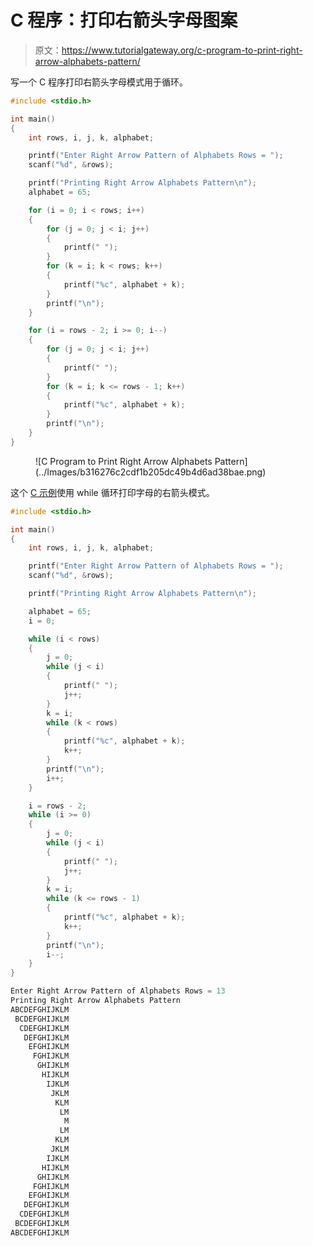 # C 程序：打印右箭头字母图案

> 原文：<https://www.tutorialgateway.org/c-program-to-print-right-arrow-alphabets-pattern/>

写一个 C 程序打印右箭头字母模式用于循环。

```c
#include <stdio.h>

int main()
{
	int rows, i, j, k, alphabet;

	printf("Enter Right Arrow Pattern of Alphabets Rows = ");
	scanf("%d", &rows);

	printf("Printing Right Arrow Alphabets Pattern\n");
	alphabet = 65;

	for (i = 0; i < rows; i++)
	{
		for (j = 0; j < i; j++)
		{
			printf(" ");
		}
		for (k = i; k < rows; k++)
		{
			printf("%c", alphabet + k);
		}
		printf("\n");
	}

	for (i = rows - 2; i >= 0; i--)
	{
		for (j = 0; j < i; j++)
		{
			printf(" ");
		}
		for (k = i; k <= rows - 1; k++)
		{
			printf("%c", alphabet + k);
		}
		printf("\n");
	}
}
```

<figure class="wp-block-image size-large">![C Program to Print Right Arrow Alphabets Pattern](../Images/b316276c2cdf1b205dc49b4d6ad38bae.png)</figure>

这个 [C 示例](https://www.tutorialgateway.org/c-programming-examples/)使用 while 循环打印字母的右箭头模式。

```c
#include <stdio.h>

int main()
{
	int rows, i, j, k, alphabet;

	printf("Enter Right Arrow Pattern of Alphabets Rows = ");
	scanf("%d", &rows);

	printf("Printing Right Arrow Alphabets Pattern\n");

	alphabet = 65;
	i = 0;

	while (i < rows)
	{
		j = 0;
		while (j < i)
		{
			printf(" ");
			j++;
		}
		k = i;
		while (k < rows)
		{
			printf("%c", alphabet + k);
			k++;
		}
		printf("\n");
		i++;
	}

	i = rows - 2;
	while (i >= 0)
	{
		j = 0;
		while (j < i)
		{
			printf(" ");
			j++;
		}
		k = i;
		while (k <= rows - 1)
		{
			printf("%c", alphabet + k);
			k++;
		}
		printf("\n");
		i--;
	}
}
```

```c
Enter Right Arrow Pattern of Alphabets Rows = 13
Printing Right Arrow Alphabets Pattern
ABCDEFGHIJKLM
 BCDEFGHIJKLM
  CDEFGHIJKLM
   DEFGHIJKLM
    EFGHIJKLM
     FGHIJKLM
      GHIJKLM
       HIJKLM
        IJKLM
         JKLM
          KLM
           LM
            M
           LM
          KLM
         JKLM
        IJKLM
       HIJKLM
      GHIJKLM
     FGHIJKLM
    EFGHIJKLM
   DEFGHIJKLM
  CDEFGHIJKLM
 BCDEFGHIJKLM
ABCDEFGHIJKLM
```